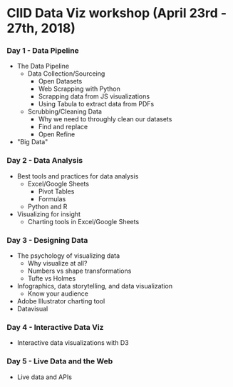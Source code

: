 # CIID Data Viz workshop (April 23rd - 27th, 2018)
### Day 1 - Data Pipeline
* The Data Pipeline
	* Data Collection/Sourceing
		* Open Datasets
		* Web Scrapping with Python
		* Scrapping data from JS visualizations
		* Using Tabula to extract data from PDFs
	* Scrubbing/Cleaning Data
		* Why we need to throughly clean our datasets
		* Find and replace
		* Open Refine
* "Big Data"
### Day 2 - Data Analysis
* Best tools and practices for data analysis
	* Excel/Google Sheets
		* Pivot Tables
		* Formulas
	* Python and R
* Visualizing for insight
	* Charting tools in Excel/Google Sheets
### Day 3 - Designing Data
* The psychology of visualizing data
	* Why visualize at all?
	* Numbers vs shape transformations
	* Tufte vs Holmes
* Infographics, data storytelling, and data visualization
	* Know your audience
* Adobe Illustrator charting tool 
* Datavisual
### Day 4 - Interactive Data Viz
* Interactive data visualizations with D3
### Day 5 - Live Data and the Web
* Live data and APIs

